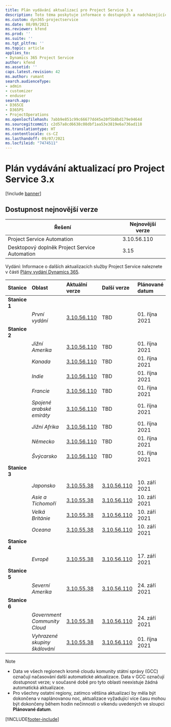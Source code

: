 ```yaml
---
title: Plán vydávání aktualizací pro Project Service 3.x
description: Toto téma poskytuje informace o dostupných a nadcházejících vydáních Dynamics 365 Project Service Automation.
ms.custom: dyn365-projectservice
ms.date: 08/09/2021
ms.reviewer: kfend
ms.prod: ''
ms.suite: ''
ms.tgt_pltfrm: ''
ms.topic: article
applies_to:
- Dynamics 365 Project Service
author: kfend
ms.assetid: ''
caps.latest.revision: 42
ms.author: rumant
search.audienceType:
- admin
- customizer
- enduser
search.app:
- D365CE
- D365PS
- ProjectOperations
ms.openlocfilehash: 7abb9e851c99c66677dd45e20f5b8bd179e9464d
ms.sourcegitcommit: c2d57a8cd6638c08dbf1aa53e3819e6a736ad118
ms.translationtype: HT
ms.contentlocale: cs-CZ
ms.lasthandoff: 09/07/2021
ms.locfileid: "7474511"
---
```

# <a name="update-release-schedule-for-project-service-3x"></a>Plán vydávání aktualizací pro Project Service 3.x

[!include [banner](../includes/psa-now-project-operations.md)]

## <a name="latest-version-availability"></a>Dostupnost nejnovější verze

| Řešení  | Nejnovější verze |
|-------|----|
| Project Service Automation    | 3.10.56.110 |
| Desktopový doplněk Project Service Automation                | 3.15          |

Vydání: Informace o dalších aktualizacích služby Project Service naleznete v části [Plány vydání Dynamics 365](/dynamics365/release-plans/). 

| Stanice  | Oblast | Aktuální verze | Další verze |  Plánované datum
| :---   | :---   | :---   | :---   |:---   |         
|<strong>Stanice 1</strong> | |  |  | |
| | <i>První vydání</i> | [3.10.56.110](whats-new-ur-35.md) | TBD | 01. října 2021
|<strong>Stanice 2</strong> | |  |  | |
| | <i>Jižní Amerika</i> | [3.10.56.110](whats-new-ur-35.md) | TBD | 01. října 2021
| | <i>Kanada</i> | [3.10.56.110](whats-new-ur-35.md) | TBD | 01. října 2021
| | <i>Indie</i> | [3.10.56.110](whats-new-ur-35.md) | TBD | 01. října 2021
| | <i>Francie</i> | [3.10.56.110](whats-new-ur-35.md) | TBD | 01. října 2021
| | <i>Spojené arabské emiráty</i> | [3.10.56.110](whats-new-ur-35.md) | TBD | 01. října 2021
| | <i>Jižní Afrika</i> | [3.10.56.110](whats-new-ur-35.md) | TBD | 01. října 2021
| | <i>Německo</i> | [3.10.56.110](whats-new-ur-35.md) | TBD | 01. října 2021
| | <i>Švýcarsko</i> | [3.10.56.110](whats-new-ur-35.md) | TBD | 01. října 2021
|<strong>Stanice 3</strong> | |  |  | |
| | <i>Japonsko</i> | [3.10.55.38](whats-new-ur-34.md) | [3.10.56.110](whats-new-ur-35.md) | 10. září 2021
| | <i>Asie a Tichomoří</i> | [3.10.55.38](whats-new-ur-34.md) | [3.10.56.110](whats-new-ur-35.md) | 10. září 2021
| | <i>Velká Británie</i> | [3.10.55.38](whats-new-ur-34.md) | [3.10.56.110](whats-new-ur-35.md) | 10. září 2021
| | <i>Oceana</i> | [3.10.55.38](whats-new-ur-34.md) | [3.10.56.110](whats-new-ur-35.md) | 10. září 2021
|<strong>Stanice 4</strong> | |  |  | |
| | <i>Evropě</i> | [3.10.55.38](whats-new-ur-34.md) | [3.10.56.110](whats-new-ur-35.md) | 17. září 2021
|<strong>Stanice 5</strong> | |  |  | |
| | <i>Severní Amerika</i> | [3.10.55.38](whats-new-ur-34.md) | [3.10.56.110](whats-new-ur-35.md) | 24. září 2021
|<strong>Stanice 6</strong> | |  |  | |
| | <i>Government Community Cloud</i> | [3.10.55.38](whats-new-ur-34.md) | [3.10.56.110](whats-new-ur-35.md) | 24. září 2021
| | <i>Vyhrazené skupiny škálování</i> | [3.10.55.38](whats-new-ur-34.md) | [3.10.56.110](whats-new-ur-35.md) | 01. října 2021

>[!Note]
> - Data ve všech regionech kromě cloudu komunity státní správy (GCC) označují načasování další automatické aktualizace. Data v GCC označují dostupnost verze; v současné době pro tyto oblasti neexistuje žádná automatická aktualizace.
> - Pro všechny ostatní regiony, zatímco většina aktualizací by měla být dokončena v naplánovanou noc, aktualizace vyžadující více času mohou být dokončeny během hodin nečinnosti o víkendu uvedených ve sloupci **Plánované datum**.


[!INCLUDE[footer-include](../includes/footer-banner.md)]
